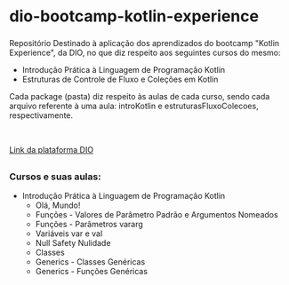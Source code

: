 # dio-bootcamp-kotlin-experience

###

Repositório Destinado à aplicação dos aprendizados do bootcamp "Kotlin Experience", da DIO, no que diz respeito aos seguintes cursos do mesmo:

- Introdução Prática à Linguagem de Programação Kotlin
- Estruturas de Controle de Fluxo e Coleções em Kotlin

Cada package (pasta) diz respeito às aulas de cada curso, sendo cada arquivo referente à uma aula: introKotlin e estruturasFluxoColecoes, respectivamente.

<br>

[Link da plataforma DIO](https://web.dio.me/home)

##

<div>

### Cursos e suas aulas:

- Introdução Prática à Linguagem de Programação Kotlin
  - Olá, Mundo!
  - Funções - Valores de Parâmetro Padrão e Argumentos Nomeados
  - Funções - Parâmetros vararg
  - Variáveis var e val
  - Null Safety Nulidade
  - Classes
  - Generics - Classes Genéricas
  - Generics - Funções Genéricas

</div>
